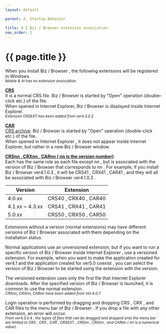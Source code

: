 ```yaml
---
layout: default

parent: 4. Startup Behavior

title: 4.1 Biz / Browser extension association
nav_order: 1
---
```



# {{ page.title }}

When you install Biz / Browser , the following extensions will be registered in Windows. <br>
*<small>Mobile & AI has no extension association</small>*


**<u>CRS</u>** <br>
It is a normal CRS file. Biz / Browser is started by "Open" operation (double-click etc.) of the file.<br>
When opened in Internet Explorer, Biz / Browser is displayed inside Internet Explorer. <br>
*<small>Extension CRSEXT has been added from ver4.3.0.2</small>*



**<u>CAR</u>** <br>
[CRS archive](). Biz / Browser is started by "Open" operation (double-click etc.) of the file.<br>
When opened in Internet Explorer , it does not appear inside Internet Explorer, but rather in a new Biz / Browser window.

**<u>CRSnn , CRXnn , CARnn ( nn is the version number)</u>** <br>
Each has the same role as each file except nn , but is associated with the version of Biz / Browser that corresponds to nn . For example, if you install Biz / Browser ver4.1.0.3 , it will be CRS41 , CRX41 , CAR41 , and they will all be associated with Biz / Browser ver4.1.0.3 .


| Version         	| Extension             	|
|-----------------	|-----------------------	|
| 4.0.xx          	| CRS40 , CRX40 , CAR40 	|
| 4.1.xx ~ 4.3.xx 	| CRS41 , CRX41 , CAR41 	|
| 5.0.xx          	| CRS50 , CRX50 , CAR50 	|

Extensions without a version (normal extensions) may have different versions of Biz / Browser associated with them depending on the installation status.

Normal applications use an unversioned extension, but if you want to run a specific version of Biz / Browser inside Internet Explorer , use a versioned extension. For example, when you want to make the application created for ver4.1 and the application created for ver5.0 coexist , you can select the version of Biz / Browser to be started using the extension with the version.

The versioned extension uses only the first file that Internet Explorer downloads. After the specified version of Biz / Browser is launched, it is common to use the normal extension. <br>
*<small>CRSnn, CRXnn, CARnn have been added from Ver.4.0.7</small>*
 
Login operation is performed by dragging and dropping CRS , CRX , and CAR files to the menu bar of Biz / Browser . If you drop a file with any other extension, an error will occur.<br>
*<small>From ver4.3.0.4 , the types of files that can be dragged and dropped onto the menu bar are limited to CRS , CRX , CAR , CRSEXT , CRSnn , CRXnn , and CARnn ( nn is a numerical value).</small>*
 